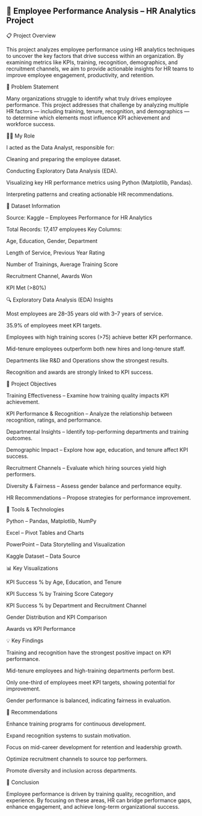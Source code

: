 
## 🧭 Employee Performance Analysis – HR Analytics Project
📋 Project Overview

This project analyzes employee performance using HR analytics techniques to uncover the key factors that drive success within an organization.
By examining metrics like KPIs, training, recognition, demographics, and recruitment channels, we aim to provide actionable insights for HR teams to improve employee engagement, productivity, and retention.

🎯 Problem Statement

Many organizations struggle to identify what truly drives employee performance.
This project addresses that challenge by analyzing multiple HR factors — including training, tenure, recognition, and demographics — to determine which elements most influence KPI achievement and workforce success.

👩‍💼 My Role

I acted as the Data Analyst, responsible for:

Cleaning and preparing the employee dataset.

Conducting Exploratory Data Analysis (EDA).

Visualizing key HR performance metrics using Python (Matplotlib, Pandas).

Interpreting patterns and creating actionable HR recommendations.

🧩 Dataset Information

Source: Kaggle – Employees Performance for HR Analytics

Total Records: 17,417 employees
Key Columns:

Age, Education, Gender, Department

Length of Service, Previous Year Rating

Number of Trainings, Average Training Score

Recruitment Channel, Awards Won

KPI Met (>80%)

🔍 Exploratory Data Analysis (EDA) Insights

Most employees are 28–35 years old with 3–7 years of service.

35.9% of employees meet KPI targets.

Employees with high training scores (>75) achieve better KPI performance.

Mid-tenure employees outperform both new hires and long-tenure staff.

Departments like R&D and Operations show the strongest results.

Recognition and awards are strongly linked to KPI success.

🎯 Project Objectives

Training Effectiveness – Examine how training quality impacts KPI achievement.

KPI Performance & Recognition – Analyze the relationship between recognition, ratings, and performance.

Departmental Insights – Identify top-performing departments and training outcomes.

Demographic Impact – Explore how age, education, and tenure affect KPI success.

Recruitment Channels – Evaluate which hiring sources yield high performers.

Diversity & Fairness – Assess gender balance and performance equity.

HR Recommendations – Propose strategies for performance improvement.

🧮 Tools & Technologies

Python – Pandas, Matplotlib, NumPy

Excel – Pivot Tables and Charts

PowerPoint – Data Storytelling and Visualization

Kaggle Dataset – Data Source

📊 Key Visualizations

KPI Success % by Age, Education, and Tenure

KPI Success % by Training Score Category

KPI Success % by Department and Recruitment Channel

Gender Distribution and KPI Comparison

Awards vs KPI Performance

💡 Key Findings

Training and recognition have the strongest positive impact on KPI performance.

Mid-tenure employees and high-training departments perform best.

Only one-third of employees meet KPI targets, showing potential for improvement.

Gender performance is balanced, indicating fairness in evaluation.

🧭 Recommendations

Enhance training programs for continuous development.

Expand recognition systems to sustain motivation.

Focus on mid-career development for retention and leadership growth.

Optimize recruitment channels to source top performers.

Promote diversity and inclusion across departments.

🏁 Conclusion

Employee performance is driven by training quality, recognition, and experience.
By focusing on these areas, HR can bridge performance gaps, enhance engagement, and achieve long-term organizational success.

